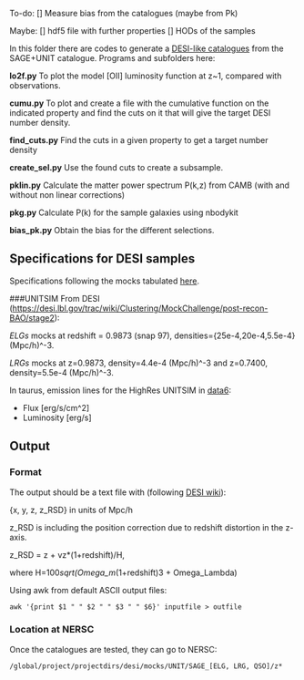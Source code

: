 To-do:
[] Measure bias from the catalogues (maybe from Pk)

Maybe:
[] hdf5 file with further properties
[] HODs of the samples

In this folder there are codes to generate a [DESI-like catalogues](https://desi.lbl.gov/trac/wiki/Clustering/MockChallenge/make_galaxy) from the SAGE+UNIT catalogue. Programs and subfolders here:

**lo2f.py** To plot the model [OII] luminosity function at z~1, compared with observations.

**cumu.py** To plot and create a file with the cumulative function on the indicated property and find the cuts on it that will give the target DESI number density.

**find_cuts.py** Find the cuts in a given property to get a target number density

**create_sel.py** Use the found cuts to create a subsample.

**pklin.py** Calculate the matter power spectrum P(k,z) from CAMB (with and without non linear corrections)

**pkg.py** Calculate P(k) for the sample galaxies using nbodykit

**bias_pk.py** Obtain the bias for the different selections.

## Specifications for DESI samples

Specifications following the mocks tabulated [here](https://desi.lbl.gov/trac/wiki/Clustering/MockChallenge/post-recon-BAO/stage2).

###UNITSIM
From DESI (https://desi.lbl.gov/trac/wiki/Clustering/MockChallenge/post-recon-BAO/stage2):

*ELGs* mocks at redshift = 0.9873 (snap 97), densities={25e-4,20e-4,5.5e-4}(Mpc/h)^-3.

*LRGs* mocks at z=0.9873, density=4.4e-4 (Mpc/h)^-3 and z=0.7400, density=5.5e-4 (Mpc/h)^-3.

In taurus, emission lines for the HighRes UNITSIM in [data6](/data6/users/aknebe/Projects/UNITSIM/ELGs_DESI/):

* Flux [erg/s/cm^2]
* Luminosity [erg/s]

## Output

### Format
The output should be a text file with (following [DESI wiki](https://desi.lbl.gov/trac/wiki/CosmoSimsWG/DESI_mocks)):

{x, y, z, z_RSD} in units of Mpc/h

z_RSD is including the position correction due to redshift distortion in the z-axis. 

z_RSD = z + vz*(1+redshift)/H,

where H=100*sqrt(Omega_m*(1+redshift)3 + Omega_Lambda)


Using awk from default ASCII output files:
```
awk '{print $1 " " $2 " " $3 " " $6}' inputfile > outfile
```

### Location at NERSC

Once the catalogues are tested, they can go to NERSC:
```
/global/project/projectdirs/desi/mocks/UNIT/SAGE_[ELG, LRG, QSO]/z*
```
